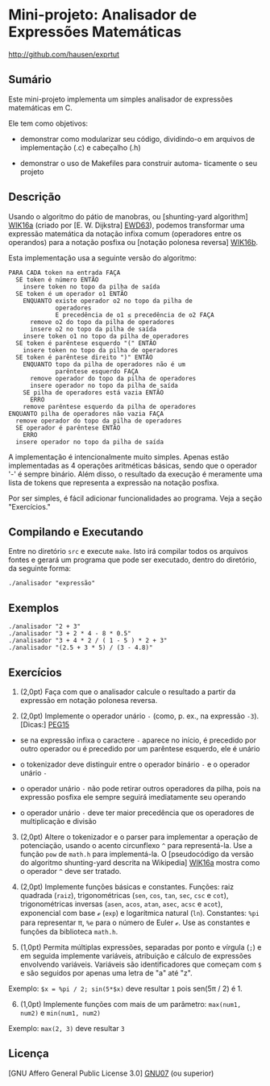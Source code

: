 Mini-projeto: Analisador de Expressões Matemáticas
==================================================

http://github.com/hausen/exprtut

Sumário
-------

Este mini-projeto implementa um simples analisador de
expressões matemáticas em C.

Ele tem como objetivos:

* demonstrar como modularizar seu código, dividindo-o
  em arquivos de implementação (.c) e cabeçalho (.h)

* demonstrar o uso de Makefiles para construir automa-
  ticamente o seu projeto

Descrição
---------

Usando o algoritmo do pátio de manobras, ou
[shunting-yard algorithm] [WIK16a] (criado por
[E. W. Dijkstra] [EWD63]), podemos transformar
uma expressão matemática da notação infixa comum
(operadores entre os operandos) para a notação
posfixa ou [notação polonesa reversa] [WIK16b].

Esta implementação usa a seguinte versão do algoritmo:

    PARA CADA token na entrada FAÇA
      SE token é número ENTÃO
        insere token no topo da pilha de saída
      SE token é um operador o1 ENTÃO
        ENQUANTO existe operador o2 no topo da pilha de
                 operadores 
                 E precedência de o1 ≤ precedência de o2 FAÇA
          remove o2 do topo da pilha de operadores
          insere o2 no topo da pilha de saída
        insere token o1 no topo da pilha de operadores
      SE token é parêntese esquerdo "(" ENTÃO
        insere token no topo da pilha de operadores
      SE token é parêntese direito ")" ENTÃO
        ENQUANTO topo da pilha de operadores não é um
                 parêntese esquerdo FAÇA
          remove operador do topo da pilha de operadores
          insere operador no topo da pilha de saída
        SE pilha de operadores está vazia ENTÃO
          ERRO
        remove parêntese esquerdo da pilha de operadores
    ENQUANTO pilha de operadores não vazia FAÇA
      remove operador do topo da pilha de operadores
      SE operador é parêntese ENTÃO
        ERRO
      insere operador no topo da pilha de saída

A implementação é intencionalmente muito simples.
Apenas estão implementadas as 4 operações aritméticas
básicas, sendo que o operador '-' é sempre binário.
Além disso, o resultado da execução é meramente
uma lista de tokens que representa a expressão na
notação posfixa.

Por ser simples, é fácil adicionar funcionalidades ao
programa. Veja a seção "Exercícios."

Compilando e Executando
-----------------------

Entre no diretório `src` e execute `make`. Isto
irá compilar todos os arquivos fontes e gerará um
programa que pode ser executado, dentro do diretório,
da seguinte forma:

    ./analisador "expressão"

Exemplos
--------

    ./analisador "2 + 3"
    ./analisador "3 + 2 * 4 - 8 * 0.5"
    ./analisador "3 + 4 * 2 / ( 1 - 5 ) * 2 + 3"
    ./analisador "(2.5 + 3 * 5) / (3 - 4.8)"

Exercícios
----------

1) (2,0pt) Faça com que o analisador calcule o resultado
a partir da expressão em notação polonesa reversa.

2) (2,0pt) Implemente o operador unário `-` (como, p. ex., na
 expressão `-3`). [Dicas:] [PEG15]

* se na expressão infixa o caractere `-` aparece
  no início, é precedido por outro operador ou é
  precedido por um parêntese esquerdo, ele é unário

* o tokenizador deve distinguir entre o operador
  binário `-` e o operador unário `-`

* o operador unário `-` não pode retirar outros
  operadores da pilha, pois na expressão posfixa
  ele sempre seguirá imediatamente seu operando

* o operador unário `-` deve ter maior precedência
  que os operadores de multiplicação e divisão

3) (2,0pt) Altere o tokenizador e o parser para implementar
a operação de potenciação, usando o acento
circunflexo `^` para representá-la. Use a função `pow` de
`math.h` para implementá-la. O [pseudocódigo da versão do
algoritmo shunting-yard descrita na Wikipedia] [WIK16a]
mostra como o operador `^` deve ser tratado.

4) (2,0pt) Implemente funções básicas e constantes.
Funções: raiz quadrada (`raiz`), trigonométricas
(`sen`, `cos`, `tan`, `sec`, `csc` e `cot`),
trigonométricas inversas (`asen`, `acos`, `atan`,
`asec`, `acsc` e `acot`), exponencial com base ℯ (`exp`) e
logarítmica natural (`ln`). Constantes: `%pi` para
representar π, `%e` para o número de Euler ℯ. Use as
constantes e funções da biblioteca `math.h`.

5) (1,0pt) Permita múltiplas expressões, separadas por
ponto e vírgula (`;`) e em seguida implemente variáveis,
atribuição e cálculo de expressões envolvendo variáveis.
Variáveis são identificadores que começam com `$` e são
seguidos por apenas uma letra de "a" até "z".

Exemplo: `$x = %pi / 2; sin(5*$x)` deve resultar `1`
pois sen(5π / 2) é 1.

6) (1,0pt) Implemente funções com mais de um parâmetro:
`max(num1, num2)` e `min(num1, num2)`

Exemplo: `max(2, 3)` deve resultar `3`

Licença
-------

[GNU Affero General Public License 3.0] [GNU07]
(ou superior)

[EWD63]: https://www.cs.utexas.edu/~EWD/MCReps/MR35.PDF#page=22
         "Making a translator for ALGOL 60"

[WIK16a]: https://en.wikipedia.org/wiki/Shunting-yard_algorithm
          "Shunting-yard algorithm - Wikipedia"

[WIK16b]: https://pt.wikipedia.org/wiki/Nota%C3%A7%C3%A3o_polonesa_inversa
         "Notação polonesa reversa - Wikipédia"

[PEG15]: http://wcipeg.com/wiki/Shunting_yard_algorithm#Unary_operators
         "Shunting yard algorithm - Unary operators"

[GNU07]: https://www.gnu.org/licenses/agpl-3.0.txt
         "GNU Affero General Public License 3.0"
